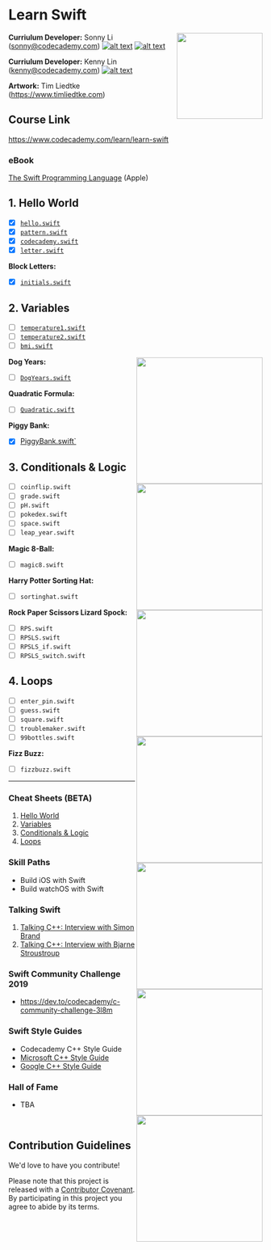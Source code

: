 # Learn Swift

<a href="https://www.codecademy.com" target="_blank"><img src="https://github.com/Codecademy/learn-cpp/blob/master/logo.png" align="right" width=170;></a>

<!-- [![](https://img.shields.io/badge/language-English-blue.svg)](./README.md) -->

**Curriulum Developer:** Sonny Li (sonny@codecademy.com) [![alt text][6]][6.1] [![alt text][1]][1.1]

<!-- links to social media icons -->

<!-- icons without padding -->

[1]: http://i.imgur.com/wWzX9uB.png (twitter icon without padding)
[2]: http://i.imgur.com/fep1WsG.png (facebook icon without padding)
[3]: http://i.imgur.com/VlgBKQ9.png (google plus icon without padding)
[4]: http://i.imgur.com/jDRp47c.png (tumblr icon without padding)
[5]: http://i.imgur.com/Vvy3Kru.png (dribbble icon without padding)
[6]: http://i.imgur.com/9I6NRUm.png (github icon without padding)

<!-- links to social media accounts -->

[1.1]: http://www.twitter.com/sonnynomnom
[6.1]: http://www.github.com/sonnynomnom

[1.2]: http://www.twitter.com/marielsmusings
[6.2]: http://www.github.com/linkcoding
    
**Curriulum Developer:** Kenny Lin (kenny@codecademy.com) [![alt text][6]][6.2]

**Artwork:** Tim Liedtke (https://www.timliedtke.com)

## Course Link ##

https://www.codecademy.com/learn/learn-swift

### eBook ###

[The Swift Programming Language](https://books.apple.com/us/book/the-swift-programming-language-swift-5-1/id881256329) (Apple)

## 1. Hello World ##

- [x] [`hello.swift`](1-hello-world/hello.swift)
- [x] [`pattern.swift`](1-hello-world/pattern.swift)
- [x] [`codecademy.swift`](1-hello-world/codecademy.swift)
- [x] [`letter.swift`](1-hello-world/letter.swift)

**Block Letters:**

- [x] [`initials.swift`](1-hello-world/block-letters/initials.swift)

## 2. Variables ##

- [ ] [`temperature1.swift`](2-variables/temperature1.swift)
- [ ] [`temperature2.swift`](2-variables/temperature2.swift)
- [ ] [`bmi.swift`](2-variables/bmi.swift)

**Dog Years:**
<img src="https://github.com/Codecademy/learn-cpp/blob/master/2-variables/dog-years/dog.gif" align="right" width=250;>

- [ ] [`DogYears.swift`](2-variables/dog-years/DogYears.swift)

**Quadratic Formula:**
<img src="https://github.com/Codecademy/learn-cpp/blob/master/2-variables/quadratic-formula/graph.gif" align="right" width=250;>

- [ ] [`Quadratic.swift`](2-variables/quadratic-formula/Quadratic.swift)

**Piggy Bank:**
<img src="https://github.com/Codecademy/learn-cpp/blob/master/2-variables/piggy-bank/piggy-bank.gif" align="right" width=250;>

- [x] [PiggyBank.swift`](2-variables/piggy-bank/PiggyBank.cpp)

## 3. Conditionals & Logic ##

- [ ] `coinflip.swift`
- [ ] `grade.swift`
- [ ] `pH.swift`
- [ ] `pokedex.swift`
- [ ] `space.swift`
- [ ] `leap_year.swift`

**Magic 8-Ball:**
<img src="https://github.com/Codecademy/learn-cpp/blob/master/3-conditionals-and-logic/magic-8-ball/magic8ball.gif" align="right" width=250;>

- [ ] `magic8.swift`

**Harry Potter Sorting Hat:**
<img src="https://github.com/Codecademy/learn-cpp/blob/master/3-conditionals-and-logic/harry-potter-sorting-hat/harrypotter.gif" align="right" width=250;>

- [ ] `sortinghat.swift`

**Rock Paper Scissors Lizard Spock:**
<img src="https://github.com/Codecademy/learn-cpp/blob/master/3-conditionals-and-logic/rock-paper-scissors-lizard-spock/RPSLS.gif" align="right" width=250;>

- [ ] `RPS.swift`
- [ ] `RPSLS.swift`
- [ ] `RPSLS_if.swift`
- [ ] `RPSLS_switch.swift`

## 4. Loops ##

- [ ] `enter_pin.swift`
- [ ] `guess.swift`
- [ ] `square.swift`
- [ ] `troublemaker.swift`
- [ ] `99bottles.swift`

**Fizz Buzz:**
<img src="https://github.com/Codecademy/learn-cpp/blob/master/4-loops/fizzbuzz/fizzbuzz.gif" align="right" width=250;>

- [ ]  `fizzbuzz.swift`

---

### Cheat Sheets (BETA) ###

1. [Hello World](https://www.codecademy.com/learn/learn-c-plus-plus/modules/learn-cpp-hello-world/reference)
2. [Variables](https://www.codecademy.com/learn/learn-c-plus-plus/modules/learn-cpp-variables/reference)
3. [Conditionals & Logic](https://www.codecademy.com/learn/learn-c-plus-plus/modules/learn-cpp-conditionals-and-logic/reference)
4. [Loops](https://www.codecademy.com/learn/learn-c-plus-plus/modules/learn-cpp-loops/reference)

### Skill Paths ###

- Build iOS with Swift
- Build watchOS with Swift

### Talking Swift ###

1. [Talking C++: Interview with Simon Brand](https://dev.to/codecademy/talking-c-interview-with-simon-brand-3gma)
2. [Talking C++: Interview with Bjarne Stroustroup](https://news.codecademy.com/bjarne-stroustrup-interview/)

### Swift Community Challenge 2019 ###

* https://dev.to/codecademy/c-community-challenge-3l8m

### Swift Style Guides ###

* Codecademy C++ Style Guide
* [Microsoft C++ Style Guide](https://github.com/Microsoft/AirSim/blob/master/docs/coding_guidelines.md)
* [Google C++ Style Guide](https://google.github.io/styleguide/cppguide.html)

### Hall of Fame ###

* TBA

<br>

## Contribution Guidelines

We'd love to have you contribute! 

Please note that this project is released with a [Contributor Covenant](https://www.contributor-covenant.org).
By participating in this project you agree to abide by its terms.
